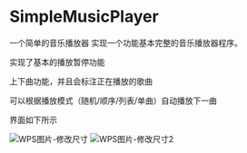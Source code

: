 # SimpleMusicPlayer
一个简单的音乐播放器
实现一个功能基本完整的音乐播放器程序。

实现了基本的播放暂停功能

上下曲功能，并且会标注正在播放的歌曲

可以根据播放模式（随机/顺序/列表/单曲）自动播放下一曲

界面如下所示

![WPS图片-修改尺寸](https://user-images.githubusercontent.com/54337552/143851183-1db5a9eb-0f66-4b7b-866b-674614e4b2a9.png)
![WPS图片-修改尺寸2](https://user-images.githubusercontent.com/54337552/143851214-3c03e9b9-d406-4f05-956d-40b600a5d532.png)
